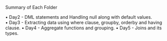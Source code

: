 Summary of Each Folder

•	Day2 - DML statements and Handling null along with default values.                                                                                                         
•	Day3 - Extracting data using where clause, groupby, orderby and having clause.
•	Day4 - Aggregate functions and grouping. 
•	Day5 - Joins and its types.
